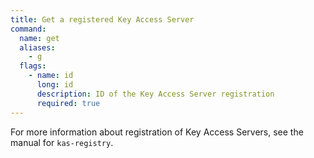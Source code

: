 ```yaml
---
title: Get a registered Key Access Server
command:
  name: get
  aliases:
    - g
  flags:
    - name: id
      long: id
      description: ID of the Key Access Server registration
      required: true
---
```


For more information about registration of Key Access Servers, see the manual for `kas-registry`.
